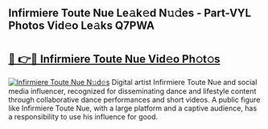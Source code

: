 ## Infirmiere Toute Nue Le𝚊k𝚎d N𝚞𝚍es - Part-VYL Photos Vid𝚎o Le𝚊ks Q7PWA

# <h2><a href="http://fb1tij.evod.top/?m=Infirmiere+Toute+Nue">🔗 👉🔴 Infirmiere Toute Nue Vid𝚎o Ph𝚘t𝚘s</a></h2>

[![Infirmiere Toute Nue N𝚞d𝚎s](https://i.imgur.com/8V9OHl7.gif)](http://fb1tij.evod.top/?m=Infirmiere+Toute+Nue)
Digital artist Infirmiere Toute Nue and social media influencer, recognized for disseminating dance and lifestyle content through collaborative dance performances and short videos. A public figure like Infirmiere Toute Nue, with a large platform and a captive audience, has a responsibility to use his influence for good. 
